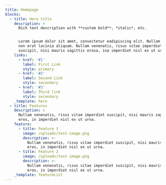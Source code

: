 ```yaml
---
title: Homepage
blocks:
  - title: Hero title
    description: >
      Rich text description with **custom bold**, *italic*, etc.


      Lorem ipsum dolor sit amet, consectetur eadipiscing elit. Nullam ac nibh
      non erat lacinia aliquam. Nullam venenatis, risus vitae imperdiet
      suscipit, nisi mauris sagittis erosa, ina imperdiet nisl ex ut urnaaa.
    links:
      - href: '#1'
        label: First Link
        style: primary
      - href: '#2'
        label: Second Link
        style: secondary
      - href: '#3'
        label: Third link
        style: secondary
    _template: hero
  - title: Features
    description: >
      Nullam venenatis, risus vitae imperdiet suscipit, nisi mauris sagittis
      eros, in imperdiet nisl ex ut urna.
    feature:
      - title: Feature 1
        image: /uploads/test-image.png
        description: >-
          Nullam venenatis, risus vitae imperdiet suscipit, nisi mauris sagittis
          eros, in imperdiet nisl ex ut urna.
      - title: Feature 2
        image: /uploads/test-image.png
        description: >-
          Nullam venenatis, risus vitae imperdiet suscipit, nisi mauris sagittis
          eros, in imperdiet nisl ex ut urna.
    _template: featureList
---
```


